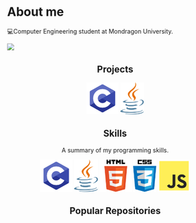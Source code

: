 # About me
  💻Computer Engineering student at Mondragon University.
  
  ![](https://komarev.com/ghpvc/?username=Izan24&color=f590df)
  
  
<h2 align="center">Projects</h2>

<p align="center">
  <img src='https://raw.githubusercontent.com/Izan24/Izan24/main/skills/c-programming.png' height='75px'>
  <img src='https://raw.githubusercontent.com/Izan24/Izan24/main/skills/java-programming.png' height='75px'>
</p>

  
<h2 align="center">Skills</h2>
<p align="center">A summary of my programming skills.</p>

<p align="center">
  <img src='https://raw.githubusercontent.com/Izan24/Izan24/main/skills/c-programming.png' height='75px'>
  <img src='https://raw.githubusercontent.com/Izan24/Izan24/main/skills/java-programming.png' height='75px'>
  <img src='https://raw.githubusercontent.com/Izan24/Izan24/main/skills/html-programming.png' height='75px'>
  <img src='https://raw.githubusercontent.com/Izan24/Izan24/main/skills/css-programming.png' height='75px'>
  <img src='https://raw.githubusercontent.com/Izan24/Izan24/main/skills/js-programming.png' height='75px'>
</p>

<h2 align="center">Popular Repositories</h2>

  

